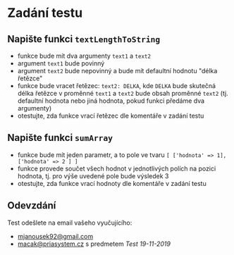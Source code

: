 # Zadání testu

Napište funkci `textLengthToString`
--
- funkce bude mít dva argumenty `text1` a `text2`
- argument `text1` bude povinný
- argument `text2` bude nepovinný a bude mít defaultní hodnotu "délka řetězce"
- funkce bude vracet řetězec: `text2: DELKA`, kde `DELKA` bude skutečná délka řetězce v proměnné `text1` a `text2` bude obsah proměnné `text2` (tj. defaultní hodnota nebo jiná hodnota, pokud funkci předáme dva argumenty)
- otestujte, zda funkce vrací řetězec dle komentáře v zadání testu

Napište funkci `sumArray`
--
- funkce bude mít jeden parametr, a to pole ve tvaru `[ ['hodnota' => 1], ['hodnota' => 2 ] ]`
- funkce provede součet všech hodnot v jednotlivých polích na pozici hodnota, tj. pro výše uvedené pole bude výsledek 3
- otestujte, zda funkce vrací hodnoty dle komentáře v zadání testu

## Odevzdání
Test odešlete na email vašeho vyučujícího:
- mjanousek92@gmail.com
- macak@priasystem.cz
s predmetem *Test 19-11-2019*
